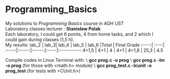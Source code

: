 # Programming_Basics
My solutions to *Programming Basics* course in AGH UST \
Laboratory classes lecturer : **Stanisław Polak** \
Each laboratory, I could get 6 points, 4 from home tasks, and 2 which I could gain during classes (1,5 h). \
My results:
lab_2 | lab_3| lab_4 | lab_5 | lab_6 |Total | Final Grade
:----:| :---:| :----:|:-----:|:-----:|:----:|:----------:
4+1,5 | 4+1  | 4     | 4+1   | 4+1,8 | 25,3 | 4.5



Compile codes in Linux Terminal with: \\
**gcc prog.c -o prog** \\
**gcc prog.c -lm -o prog** (for those with <math.h> module) \\
**gcc prog_test.c -lcunit -o prog_test** (for tests with <CUnit.h>)

